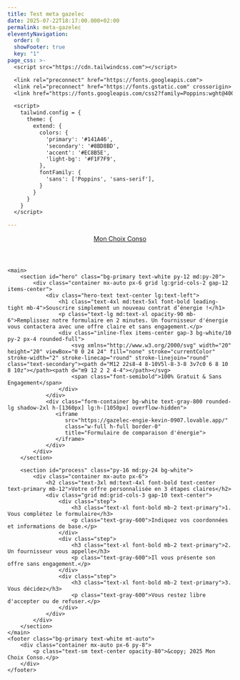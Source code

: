 ```yaml
---
title: Test meta gazelec
date: 2025-07-22T18:17:00.000+02:00
permalink: meta-gazelec
eleventyNavigation:
  order: 0
  showFooter: true
  key: "1"
page_css: >-
  <script src="https://cdn.tailwindcss.com"></script>

  <link rel="preconnect" href="https://fonts.googleapis.com">
  <link rel="preconnect" href="https://fonts.gstatic.com" crossorigin>
  <link href="https://fonts.googleapis.com/css2?family=Poppins:wght@400;600;700&display=swap" rel="stylesheet">

  <script>
    tailwind.config = {
      theme: {
        extend: {
          colors: {
            'primary': '#141A46',
            'secondary': '#8BD8BD',
            'accent': '#EC8B5E',
            'light-bg': '#F1F7F9',
          },
          fontFamily: {
            'sans': ['Poppins', 'sans-serif'],
          }
        }
      }
    }
  </script>

---
```

<div class="bg-light-bg font-sans">
    <header class="bg-white shadow-md">
        <div class="container mx-auto px-6 py-4">
            <a href="#" class="text-2xl font-bold text-primary">Mon Choix Conso</a>
        </div>
    </header>
 
    <main>
        <section id="hero" class="bg-primary text-white py-12 md:py-20">
            <div class="container mx-auto px-6 grid lg:grid-cols-2 gap-12 items-center">
                <div class="hero-text text-center lg:text-left">
                    <h1 class="text-4xl md:text-5xl font-bold leading-tight mb-4">Souscrire simplement un nouveau contrat d’énergie !</h1>
                    <p class="text-lg md:text-xl opacity-90 mb-6">Remplissez notre formulaire en 2 minutes. Un fournisseur d'énergie vous contactera avec une offre claire et sans engagement.</p>
                    <div class="inline-flex items-center gap-3 bg-white/10 py-2 px-4 rounded-full">
                        <svg xmlns="http://www.w3.org/2000/svg" width="20" height="20" viewBox="0 0 24 24" fill="none" stroke="currentColor" stroke-width="2" stroke-linecap="round" stroke-linejoin="round" class="text-secondary"><path d="M12 22s8-4 8-10V5l-8-3-8 3v7c0 6 8 10 8 10z"></path><path d="m9 12 2 2 4-4"></path></svg>
                        <span class="font-semibold">100% Gratuit & Sans Engagement</span>
                    </div>
                </div>
                <div class="form-container bg-white text-gray-800 rounded-lg shadow-2xl h-[1360px] lg:h-[1050px] overflow-hidden">
                   <iframe
                      src="https://gazelec-engie-kevin-0907.lovable.app/"
                      class="w-full h-full border-0"
                      title="Formulaire de comparaison d'énergie">
                   </iframe>
                </div>
            </div>
        </section>

        <section id="process" class="py-16 md:py-24 bg-white">
            <div class="container mx-auto px-6">
                <h2 class="text-3xl md:text-4xl font-bold text-center text-primary mb-12">Votre offre personnalisée en 3 étapes claires</h2>
                <div class="grid md:grid-cols-3 gap-10 text-center">
                    <div class="step">
                        <h3 class="text-xl font-bold mb-2 text-primary">1. Vous complétez le formulaire</h3>
                        <p class="text-gray-600">Indiquez vos coordonnées et informations de base.</p>
                    </div>
                    <div class="step">
                        <h3 class="text-xl font-bold mb-2 text-primary">2. Un fournisseur vous appelle</h3>
                        <p class="text-gray-600">Il vous présente son offre sans engagement.</p>
                    </div>
                    <div class="step">
                        <h3 class="text-xl font-bold mb-2 text-primary">3. Vous décidez</h3>
                        <p class="text-gray-600">Vous restez libre d'accepter ou de refuser.</p>
                    </div>
                </div>
            </div>
        </section>
    </main>
    <footer class="bg-primary text-white mt-auto">
        <div class="container mx-auto px-6 py-8">
            <p class="text-sm text-center opacity-80">&copy; 2025 Mon Choix Conso.</p>
        </div>
    </footer>
</div>
 
